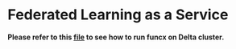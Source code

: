 # Federated Learning as a Service

**Please refer to this [file](examples/README.md) to see how to run funcx on Delta cluster.**